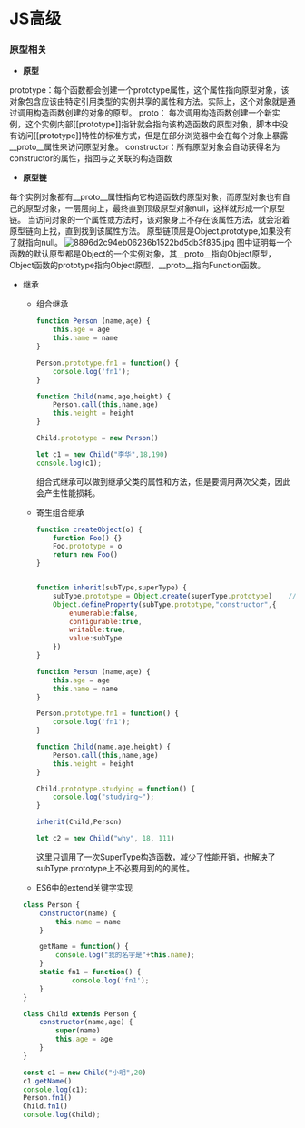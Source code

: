 # JS高级

### 原型相关

- **原型**

prototype：每个函数都会创建一个prototype属性，这个属性指向原型对象，该对象包含应该由特定引用类型的实例共享的属性和方法。实际上，这个对象就是通过调用构造函数创建的对象的原型。
proto： 每次调用构造函数创建一个新实例，这个实例内部[[prototype]]指针就会指向该构造函数的原型对象，脚本中没有访问[[prototype]]特性的标准方式，但是在部分浏览器中会在每个对象上暴露__proto__属性来访问原型对象。
constructor：所有原型对象会自动获得名为constructor的属性，指回与之关联的构造函数

- **原型链**

每个实例对象都有__proto__属性指向它构造函数的原型对象，而原型对象也有自己的原型对象，一层层向上，最终直到顶级原型对象null，这样就形成一个原型链。
当访问对象的一个属性或方法时，该对象身上不存在该属性方法，就会沿着原型链向上找，直到找到该属性方法。
原型链顶层是Object.prototype,如果没有了就指向null。
![8896d2c94eb06236b1522bd5db3f835.jpg](https://cdn.nlark.com/yuque/0/2023/jpeg/38776445/1693925522090-b58a5c60-e1cb-4d05-a9df-8f0fec150356.jpeg#averageHue=%23f9f9f6&clientId=uc79508fb-7a8c-4&from=paste&height=896&id=ua3cd3740&originHeight=1344&originWidth=1080&originalType=binary&ratio=1.5&rotation=0&showTitle=false&size=323440&status=done&style=none&taskId=ua08d2467-4ed4-4c88-90ac-f21517e10b7&title=&width=720)
图中证明每一个函数的默认原型都是Object的一个实例对象，其__proto__指向Object原型，Object函数的prototype指向Object原型，__proto__指向Function函数。

- 继承

  - 组合继承

    ```javascript
    function Person (name,age) {
        this.age = age
        this.name = name
    }
    
    Person.prototype.fn1 = function() {
        console.log('fn1');
    }
    
    function Child(name,age,height) {
        Person.call(this,name,age)
        this.height = height
    }
    
    Child.prototype = new Person()
    
    let c1 = new Child("李华",18,190)
    console.log(c1);
    ```

    组合式继承可以做到继承父类的属性和方法，但是要调用两次父类，因此会产生性能损耗。

  - 寄生组合继承

    ```javascript
    function createObject(o) {
        function Foo() {}
        Foo.prototype = o
        return new Foo()
    }
    
    
    function inherit(subType,superType) {
        subType.prototype = Object.create(superType.prototype)    //也可以使用createObject()
        Object.defineProperty(subType.prototype,"constructor",{
            enumerable:false,
            configurable:true,
            writable:true,
            value:subType
        })
    }
    
    function Person (name,age) {
        this.age = age
        this.name = name
    }
    
    Person.prototype.fn1 = function() {
        console.log('fn1');
    }
    
    function Child(name,age,height) {
        Person.call(this,name,age)
        this.height = height
    }
    
    Child.prototype.studying = function() {
        console.log("studying~");
    }
    
    inherit(Child,Person)
    
    let c2 = new Child("why", 18, 111)
    
    ```

    这里只调用了一次SuperType构造函数，减少了性能开销，也解决了subType.prototype上不必要用到的的属性。

  - ES6中的extend关键字实现

  ```javascript
  class Person {
      constructor(name) {
          this.name = name
      }
  
      getName = function() {
          console.log("我的名字是"+this.name);
      }
      static fn1 = function() {
              console.log('fn1');
      }
  }
  
  class Child extends Person {
      constructor(name,age) {
          super(name)
          this.age = age
      }
  }
  
  const c1 = new Child("小明",20)
  c1.getName()
  console.log(c1);
  Person.fn1()
  Child.fn1()
  console.log(Child);
  ```

  

​			



